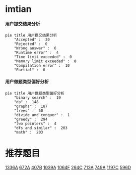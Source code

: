 # imtian

<!-- tabs:start -->



#### **用户提交结果分析**

```mermaid
pie title 用户提交结果分析
    "Accepted" :  30
    "Rejected" :  0
    "Wrong answer" :  6
    "Runtime error" :  4
    "Time limit exceeded" :  0
    "Memory limit exceeded" :  0
    "Compilation error" :  10
    "Partial" :  0
```

#### **用户做题类型偏好分析**

```mermaid
pie title 用户做题类型偏好分析
    "binary search" :  19
    "dp" :  148
    "graphs" :  187
    "trees" :  50
    "divide and conquer" :  1
    "greedy" :  294
    "two pointers" :  4
    "dfs and similar" :  203
    "math" :  203
```



<!-- tabs:end -->
# 推荐题目
[1336A](https://codeforces.com/contest/1336/problem/A)
[672A](https://codeforces.com/contest/672/problem/A)
[407B](https://codeforces.com/contest/407/problem/B)
[1039A](https://codeforces.com/contest/1039/problem/A)
[1064F](https://codeforces.com/contest/1064/problem/F)
[264C](https://codeforces.com/contest/264/problem/C)
[713A](https://codeforces.com/contest/713/problem/A)
[749A](https://codeforces.com/contest/749/problem/A)
[1197C](https://codeforces.com/contest/1197/problem/C)
[596D](https://codeforces.com/contest/596/problem/D)
